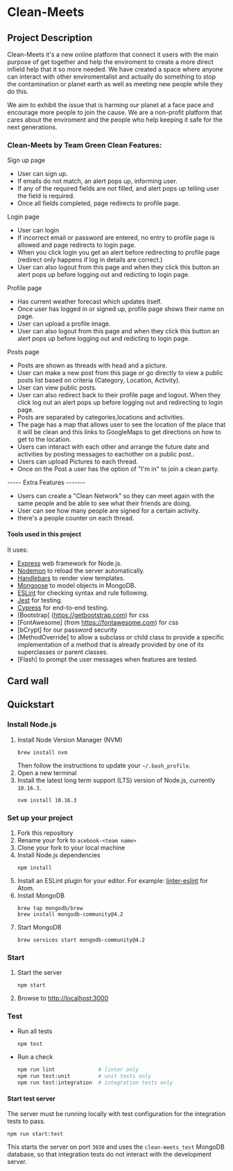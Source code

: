 # Clean-Meets

## Project Description

Clean-Meets it's a new online platform that connect it users with the main purpose of get together and help the enviroment to create a more direct infield help that it so more needed.
We have created a space where anyone can interact with other enviromentalist and actually do something to stop the contamination or planet earth as well as meeting new people while they do this.

We aim to exhibit the issue that is harming our planet at a face pace and encourage more people to join the cause. We are a non-profit platform that cares about the enviroment and the people who help keeping it safe for the next generations.

### Clean-Meets by Team Green Clean Features:
Sign up page
- User can sign up. 
- If emails do not match, an alert pops up, informing user.
- If any of the required fields are not filled, and alert pops up telling user the field is required. 
- Once all fields completed, page redirects to profile page.  

Login page
- User can login
- If incorrect email or password are entered, no entry to profile page is allowed and page redirects to login page.
- When you click login you get an alert before redirecting to profile page (redirect only happens if log in details are correct.) 
- User can also logout from this page and when they click this button an alert pops up before logging out and redicting to login page. 

Profile page 
- Has current weather forecast which updates itself. 
- Once user has logged in or signed up, profile page shows their name on page.
- User can upload a profile image.
- User can also logout from this page and when they click this button an alert pops up before logging out and redicting to login page. 

Posts page
- Posts are shown as threads with head and a picture.
- User can make a new post from this page or go directly to view a public posts list based on criteria (Category, Location, Activity). 
- User can view public posts.
- User can also redirect back to their profile page and logout. When they click log out an alert pops up before logging out and redirecting to login page.
- Posts are separated by categories,locations and activities.
- The page has a map that allows user to see the location of the place that it will be clean and this links to GoogleMaps to get directions on how to get to the location.
- Users can interact with each other and arrange the future date and activities by posting messages to eachother on a public post..
- Users can upload Pictures to each thread.
- Once on the Post a user has the option of "I'm in" to join a clean party.

----- Extra Features -------

- Users can create a "Clean Network" so they can meet again with the same people and be able to see what their friends are doing.
- User can see how many people are signed for a certain activity.
- there's a people counter on each thread.

#### Tools used in this project

It uses:
- [Express](https://expressjs.com/) web framework for Node.js.
- [Nodemon](https://nodemon.io/) to reload the server automatically.
- [Handlebars](https://handlebarsjs.com/) to render view templates.
- [Mongoose](https://mongoosejs.com) to model objects in MongoDB.
- [ESLint](https://eslint.org) for checking syntax and rule following.
- [Jest](https://jestjs.io/) for testing.
- [Cypress](https://www.cypress.io/) for end-to-end testing.
- [Bootstrap] (https://getbootstrap.com) for css
- [FontAwesome] (from https://fontawesome.com) for css
- [bCrypt] for our password security 
- [MethodOverride] to allow a subclass or child class to provide a specific implementation of a method that is already provided by one of its superclasses or parent classes.
- [Flash] to prompt the user messages when features are tested.

## Card wall



## Quickstart

### Install Node.js

1. Install Node Version Manager (NVM)
    ```
    brew install nvm
    ```
    Then follow the instructions to update your `~/.bash_profile`.
1. Open a new terminal
1. Install the latest long term support (LTS) version of Node.js, currently `10.16.3`.
    ```
    nvm install 10.16.3
    ```

### Set up your project

1. Fork this repository
1. Rename your fork to `acebook-<team name>`
1. Clone your fork to your local machine
1. Install Node.js dependencies
    ```
    npm install
    ```
1. Install an ESLint plugin for your editor. For example: [linter-eslint](https://github.com/AtomLinter/linter-eslint) for Atom.
1. Install MongoDB
    ```
    brew tap mongodb/brew
    brew install mongodb-community@4.2
    ```
1. Start MongoDB
    ```
    brew services start mongodb-community@4.2
    ```

### Start

1. Start the server
    ```
    npm start
    ```
1. Browse to [http://localhost:3000](http://localhost:3000)

### Test

* Run all tests
    ```
    npm test
    ```
* Run a check
    ```bash
    npm run lint              # linter only
    npm run test:unit         # unit tests only
    npm run test:integration  # integration tests only
    ```

#### Start test server

The server must be running locally with test configuration for the
integration tests to pass.
```
npm run start:test
```
This starts the server on port `3030` and uses the `clean-meets_test` MongoDB database,
so that integration tests do not interact with the development server.
